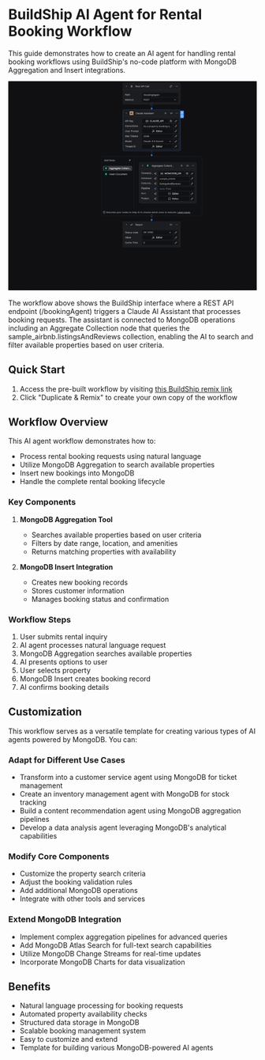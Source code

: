 # BuildShip AI Agent for Rental Booking Workflow

This guide demonstrates how to create an AI agent for handling rental booking workflows using BuildShip's no-code platform with MongoDB Aggregation and Insert integrations.

![Agent](./Buildship-BookingAgent.png)

The workflow above shows the BuildShip interface where a REST API endpoint (/bookingAgent) triggers a Claude AI Assistant that processes booking requests. The assistant is connected to MongoDB operations including an Aggregate Collection node that queries the sample_airbnb.listingsAndReviews collection, enabling the AI to search and filter available properties based on user criteria.

## Quick Start

1. Access the pre-built workflow by visiting [this BuildShip remix link](https://buildship.app/remix/a9a9fcdf-4636-4640-bfd1-d149f6326728)
2. Click "Duplicate & Remix" to create your own copy of the workflow

## Workflow Overview

This AI agent workflow demonstrates how to:
- Process rental booking requests using natural language
- Utilize MongoDB Aggregation to search available properties
- Insert new bookings into MongoDB
- Handle the complete rental booking lifecycle

### Key Components

1. **MongoDB Aggregation Tool**
   - Searches available properties based on user criteria
   - Filters by date range, location, and amenities
   - Returns matching properties with availability

2. **MongoDB Insert Integration**
   - Creates new booking records
   - Stores customer information
   - Manages booking status and confirmation

### Workflow Steps

1. User submits rental inquiry
2. AI agent processes natural language request
3. MongoDB Aggregation searches available properties
4. AI presents options to user
5. User selects property
6. MongoDB Insert creates booking record
7. AI confirms booking details

## Customization

This workflow serves as a versatile template for creating various types of AI agents powered by MongoDB. You can:

### Adapt for Different Use Cases
- Transform into a customer service agent using MongoDB for ticket management
- Create an inventory management agent with MongoDB for stock tracking
- Build a content recommendation agent using MongoDB aggregation pipelines
- Develop a data analysis agent leveraging MongoDB's analytical capabilities

### Modify Core Components
- Customize the property search criteria
- Adjust the booking validation rules
- Add additional MongoDB operations
- Integrate with other tools and services

### Extend MongoDB Integration
- Implement complex aggregation pipelines for advanced queries
- Add MongoDB Atlas Search for full-text search capabilities
- Utilize MongoDB Change Streams for real-time updates
- Incorporate MongoDB Charts for data visualization

## Benefits

- Natural language processing for booking requests
- Automated property availability checks
- Structured data storage in MongoDB
- Scalable booking management system
- Easy to customize and extend
- Template for building various MongoDB-powered AI agents
